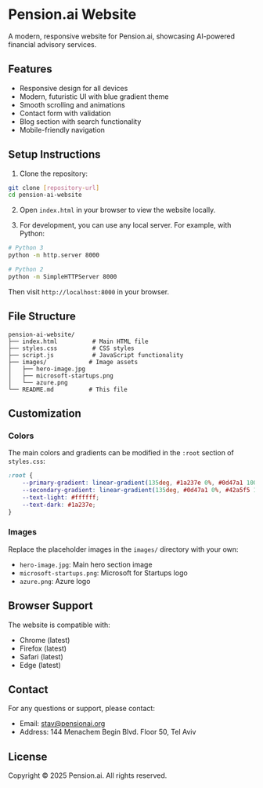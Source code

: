 # Pension.ai Website

A modern, responsive website for Pension.ai, showcasing AI-powered financial advisory services.

## Features

- Responsive design for all devices
- Modern, futuristic UI with blue gradient theme
- Smooth scrolling and animations
- Contact form with validation
- Blog section with search functionality
- Mobile-friendly navigation

## Setup Instructions

1. Clone the repository:
```bash
git clone [repository-url]
cd pension-ai-website
```

2. Open `index.html` in your browser to view the website locally.

3. For development, you can use any local server. For example, with Python:
```bash
# Python 3
python -m http.server 8000

# Python 2
python -m SimpleHTTPServer 8000
```

Then visit `http://localhost:8000` in your browser.

## File Structure

```
pension-ai-website/
├── index.html          # Main HTML file
├── styles.css          # CSS styles
├── script.js           # JavaScript functionality
├── images/            # Image assets
│   ├── hero-image.jpg
│   ├── microsoft-startups.png
│   └── azure.png
└── README.md          # This file
```

## Customization

### Colors
The main colors and gradients can be modified in the `:root` section of `styles.css`:

```css
:root {
    --primary-gradient: linear-gradient(135deg, #1a237e 0%, #0d47a1 100%);
    --secondary-gradient: linear-gradient(135deg, #0d47a1 0%, #42a5f5 100%);
    --text-light: #ffffff;
    --text-dark: #1a237e;
}
```

### Images
Replace the placeholder images in the `images/` directory with your own:
- `hero-image.jpg`: Main hero section image
- `microsoft-startups.png`: Microsoft for Startups logo
- `azure.png`: Azure logo

## Browser Support

The website is compatible with:
- Chrome (latest)
- Firefox (latest)
- Safari (latest)
- Edge (latest)

## Contact

For any questions or support, please contact:
- Email: stav@pensionai.org
- Address: 144 Menachem Begin Blvd. Floor 50, Tel Aviv

## License

Copyright © 2025 Pension.ai. All rights reserved. 